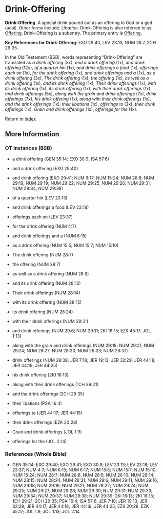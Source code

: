 # Drink-Offering
**Drink-Offering**. 
A special drink poured out as an offering to God or a god (acai). 
Other forms include: 
*Libation*. 
Drink-Offering is also referred to as: 
[Offering](Offering.md). 
Drink-Offering is a subentry. The primary entry is 
[Offering](Offering.md). 


**Key References for Drink-Offering**: 
EXO 29:40, LEV 23:13, NUM 28:7, 2CH 29:35. 


In the Old Testament (BSB), words representing “Drink-Offering” are translated as 
*a drink offering* (3x), *and a drink offering* (1x), *and drink offering* (12x), *of a quarter hin* (1x), *and drink offerings a food* (1x), *offerings each on* (1x), *for the drink offering* (1x), *and drink offerings and a* (1x), *as a drink offering* (3x), *The drink offering* (1x), *the offering* (1x), *as well as a drink offering* (1x), *and its drink offering* (1x), *Their drink offerings* (1x), *with its drink offering* (1x), *its drink offering* (1x), *with their drink offerings* (1x), *and drink offerings* (5x), *along with the grain and drink offerings* (7x), *drink offerings* (7x), *his drink offering* (1x), *along with their drink offerings* (1x), *and the drink offerings* (1x), *their libations* (1x), *offerings to* (2x), *their drink offerings* (1x), *Grain and drink offerings* (1x), *offerings for the* (1x). 




Return to [Index](00-Index.md)

## More Information

### OT Instances (BSB)

* a drink offering (GEN 35:14; EXO 30:9; ISA 57:6)

* and a drink offering (EXO 29:40)

* and drink offering (EXO 29:41; NUM 6:17; NUM 15:24; NUM 28:8; NUM 29:16; NUM 29:19; NUM 29:22; NUM 29:25; NUM 29:28; NUM 29:31; NUM 29:34; NUM 29:38)

* of a quarter hin (LEV 23:13)

* and drink offerings a food (LEV 23:18)

* offerings each on (LEV 23:37)

* for the drink offering (NUM 4:7)

* and drink offerings and a (NUM 6:15)

* as a drink offering (NUM 15:5; NUM 15:7; NUM 15:10)

* The drink offering (NUM 28:7)

* the offering (NUM 28:7)

* as well as a drink offering (NUM 28:9)

* and its drink offering (NUM 28:10)

* Their drink offerings (NUM 28:14)

* with its drink offering (NUM 28:15)

* its drink offering (NUM 28:24)

* with their drink offerings (NUM 28:31)

* and drink offerings (NUM 29:6; NUM 29:11; 2KI 16:15; EZK 45:17; JOL 1:13)

* along with the grain and drink offerings (NUM 29:18; NUM 29:21; NUM 29:24; NUM 29:27; NUM 29:30; NUM 29:33; NUM 29:37)

* drink offerings (NUM 29:39; JER 7:18; JER 19:13; JER 32:29; JER 44:18; JER 44:19; JER 44:25)

* his drink offering (2KI 16:13)

* along with their drink offerings (1CH 29:21)

* and the drink offerings (2CH 29:35)

* their libations (PSA 16:4)

* offerings to (JER 44:17; JER 44:19)

* their drink offerings (EZK 20:28)

* Grain and drink offerings (JOL 1:9)

* offerings for the (JOL 2:14)



### References (Whole Bible)

* GEN 35:14; EXO 29:40; EXO 29:41; EXO 30:9; LEV 23:13; LEV 23:18; LEV 23:37; NUM 4:7; NUM 6:15; NUM 6:17; NUM 15:5; NUM 15:7; NUM 15:10; NUM 15:24; NUM 28:7; NUM 28:8; NUM 28:9; NUM 28:10; NUM 28:14; NUM 28:15; NUM 28:24; NUM 28:31; NUM 29:6; NUM 29:11; NUM 29:16; NUM 29:18; NUM 29:19; NUM 29:21; NUM 29:22; NUM 29:24; NUM 29:25; NUM 29:27; NUM 29:28; NUM 29:30; NUM 29:31; NUM 29:33; NUM 29:34; NUM 29:37; NUM 29:38; NUM 29:39; 2KI 16:13; 2KI 16:15; 1CH 29:21; 2CH 29:35; PSA 16:4; ISA 57:6; JER 7:18; JER 19:13; JER 32:29; JER 44:17; JER 44:18; JER 44:19; JER 44:25; EZK 20:28; EZK 45:17; JOL 1:9; JOL 1:13; JOL 2:14



